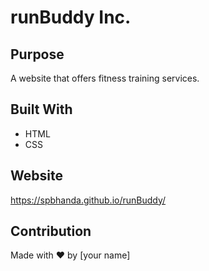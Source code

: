 # runBuddy Inc.

## Purpose
A website that offers fitness training services.

## Built With
* HTML
* CSS

## Website
https://spbhanda.github.io/runBuddy/

## Contribution
Made with ❤️ by [your name]
